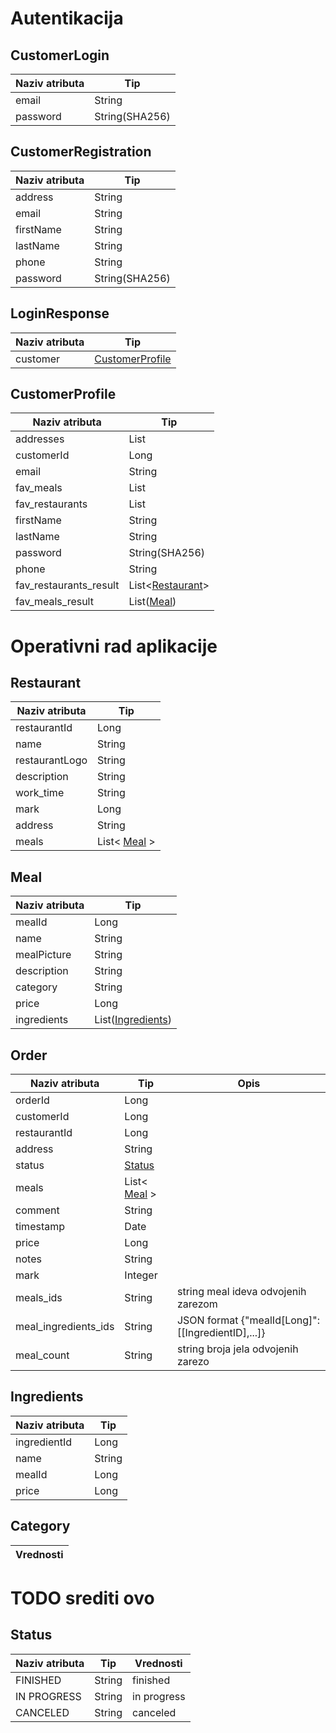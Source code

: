 # Autentikacija

## CustomerLogin
| Naziv atributa | Tip            |
|----------------|----------------|
| email          | String         |
| password       | String(SHA256) |

## CustomerRegistration
| Naziv atributa | Tip            |
|----------------|----------------|
| address        | String         |
| email          | String         |
| firstName      | String         |
| lastName       | String         |
| phone          | String         |
| password       | String(SHA256) |

## LoginResponse
| Naziv atributa | Tip                                 |
|----------------|-------------------------------------|
| customer       | [CustomerProfile](#customerprofile) |

## CustomerProfile
| Naziv atributa         | Tip                             |
|------------------------|---------------------------------|
| addresses              | List<String>                    |
| customerId             | Long                            |
| email                  | String                          |
| fav_meals              | List<String>                    |
| fav_restaurants        | List<String>                    |
| firstName              | String                          |
| lastName               | String                          |
| password               | String(SHA256)                  |
| phone                  | String                          |
| fav_restaurants_result | List<[Restaurant](#restaurant)> |
| fav_meals_result       | List([Meal](#Meal))             |

# Operativni rad aplikacije

## Restaurant
| Naziv atributa | Tip                   |
|----------------|-----------------------|
| restaurantId   | Long                  |
| name           | String                |
| restaurantLogo | String                |
| description    | String                |
| work_time      | String                |
| mark           | Long                  |
| address        | String                |
| meals          | List< [Meal](#meal) > |

## Meal
| Naziv atributa | Tip                               |
|----------------|-----------------------------------|
| mealId         | Long                              |
| name           | String                            |
| mealPicture    | String                            |
| description    | String                            |
| category       | String                            |
| price          | Long                              |
| ingredients    | List([Ingredients](#ingredients)) |

## Order
| Naziv atributa       | Tip                   | Opis                                              |
|----------------------|-----------------------|---------------------------------------------------|
| orderId              | Long                  |                                                   |
| customerId           | Long                  |                                                   |
| restaurantId         | Long                  |                                                   |
| address              | String                |                                                   |
| status               | [Status](#status)     |                                                   |
| meals                | List< [Meal](#meal) > |                                                   |
| comment              | String                |                                                   |
| timestamp            | Date                  |                                                   |
| price                | Long                  |                                                   |
| notes                | String                |                                                   |
| mark                 | Integer               |                                                   |
| meals_ids            | String                | string meal ideva odvojenih zarezom               |
| meal_ingredients_ids | String                | JSON format {"mealId[Long]":[[IngredientID],...]} |
| meal_count           | String                | string broja jela odvojenih zarezo                |

## Ingredients
| Naziv atributa | Tip    |
|----------------|--------|
| ingredientId   | Long   |
| name           | String |
| mealId         | Long   |
| price          | Long   |

## Category
| Vrednosti    |
|--------------|
# TODO srediti ovo

## Status
| Naziv atributa | Tip    | Vrednosti   |
|----------------|--------|-------------|
| FINISHED       | String | finished    |
| IN PROGRESS    | String | in progress |
| CANCELED       | String | canceled    |
